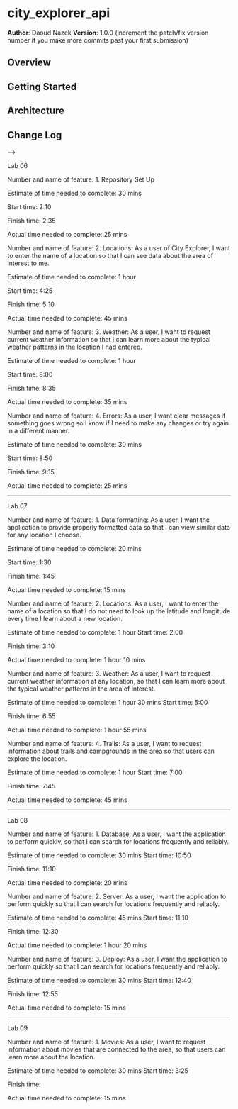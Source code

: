# city_explorer_api

**Author**: Daoud Nazek
**Version**: 1.0.0 (increment the patch/fix version number if you make more commits past your first submission)

## Overview
<!-- Provide a high level overview of what this application is and why you are building it, beyond the fact that it's an assignment for this class. (i.e. What's your problem domain?) -->

## Getting Started
<!-- What are the steps that a user must take in order to build this app on their own machine and get it running? -->

## Architecture
<!-- Provide a detailed description of the application design. What technologies (languages, libraries, etc) you're using, and any other relevant design information. -->

## Change Log
<!-- Use this area to document the iterative changes made to your application as each feature is successfully implemented. Use time stamps. Here's an examples:

01-01-2001 4:59pm - Application now has a fully-functional express server, with a GET route for the location resource.

## Credits and Collaborations
<!-- Give credit (and a link) to other people or resources that helped you build this application. -->
-->

Lab 06 

Number and name of feature: 1. Repository Set Up

Estimate of time needed to complete: 30 mins 

Start time: 2:10

Finish time: 2:35

Actual time needed to complete: 25 mins 


Number and name of feature: 2. Locations: As a user of City Explorer, I want to enter the name of a location so that I can see data about the area of interest to me.

Estimate of time needed to complete: 1 hour 

Start time: 4:25

Finish time: 5:10

Actual time needed to complete: 45 mins 


Number and name of feature: 3. Weather: As a user, I want to request current weather information so that I can learn more about the typical weather patterns in the location I had entered.

Estimate of time needed to complete: 1 hour 

Start time: 8:00

Finish time: 8:35

Actual time needed to complete: 35 mins 


Number and name of feature: 4. Errors: As a user, I want clear messages if something goes wrong so I know if I need to make any changes or try again in a different manner.

Estimate of time needed to complete: 30 mins

Start time: 8:50

Finish time: 9:15

Actual time needed to complete: 25 mins 


---------------------------------------------------------------------------------------------------------

Lab 07 

Number and name of feature: 1. Data formatting: As a user, I want the application to provide properly formatted data so that I can view similar data for any location I choose.

Estimate of time needed to complete: 20 mins

Start time: 1:30

Finish time: 1:45

Actual time needed to complete: 15 mins


Number and name of feature: 2. Locations: As a user, I want to enter the name of a location so that I do not need to look up the latitude and longitude every time I learn about a new location.

Estimate of time needed to complete: 1 hour 
Start time: 2:00

Finish time: 3:10

Actual time needed to complete: 1 hour 10 mins


Number and name of feature: 3. Weather: As a user, I want to request current weather information at any location, so that I can learn more about the typical weather patterns in the area of interest.

Estimate of time needed to complete: 1 hour 30 mins 
Start time: 5:00

Finish time: 6:55

Actual time needed to complete: 1 hour 55 mins


Number and name of feature: 4. Trails: As a user, I want to request information about trails and campgrounds in the area so that users can explore the location.

Estimate of time needed to complete: 1 hour 
Start time: 7:00

Finish time: 7:45

Actual time needed to complete: 45 mins

---------------------------------------------------------------------------------------------------------

Lab 08

Number and name of feature: 1. Database: As a user, I want the application to perform quickly, so that I can search for locations frequently and reliably.

Estimate of time needed to complete: 30 mins
Start time: 10:50

Finish time: 11:10

Actual time needed to complete: 20 mins


Number and name of feature: 2. Server: As a user, I want the application to perform quickly so that I can search for locations frequently and reliably.

Estimate of time needed to complete: 45 mins
Start time: 11:10

Finish time: 12:30

Actual time needed to complete: 1 hour 20 mins


Number and name of feature: 3. Deploy: As a user, I want the application to perform quickly so that I can search for locations frequently and reliably.

Estimate of time needed to complete: 30 mins
Start time: 12:40

Finish time: 12:55

Actual time needed to complete: 15 mins 

---------------------------------------------------------------------------------------------------------

Lab 09 

Number and name of feature: 1. Movies: As a user, I want to request information about movies that are connected to the area, so that users can learn more about the location.

Estimate of time needed to complete: 30 mins
Start time: 3:25

Finish time: 

Actual time needed to complete: 15 mins 



 